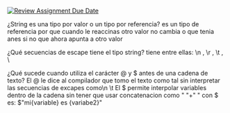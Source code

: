 [![Review Assignment Due Date](https://classroom.github.com/assets/deadline-readme-button-22041afd0340ce965d47ae6ef1cefeee28c7c493a6346c4f15d667ab976d596c.svg)](https://classroom.github.com/a/24pP-Pw_)

¿String es una tipo por valor o un tipo por referencia?
es un tipo de referencia por que cuando le reaccinas otro valor no cambia o que tenia anes si no que ahora apunta a otro valor

¿Qué secuencias de escape tiene el tipo string?
tiene entre ellas: \n , \r , \t , \\

¿Qué sucede cuando utiliza el carácter @ y $ antes de una cadena de texto?
El @ le dice al compilador que tomo el texto como tal sin interpretar las secuencias de excapes como\n \t 
El $ permite interpolar variables dentro de la cadena sin tener que usar concatenacion como "  "+"  " con $ es: $"mi{variable} es {variabe2}"

